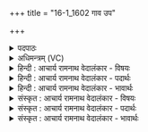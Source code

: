 +++
title = "16-1_1602 गाव उप"

+++
<details><summary>पदपाठः</summary>

गा꣡वः꣢꣯। उ꣡प꣢꣯। व꣣द। अवटे꣢। म꣣ही꣡इति꣢। य꣣ज्ञ꣡स्य꣢। र꣣प्सु꣡दा꣢। र꣣प्सु꣢। दा꣣। उ꣡भा। क꣡र्णा꣢꣯। हि꣣रण्य꣡या꣢। १६०२।
</details>

<details><summary>अधिमन्त्रम् (VC)</summary>

- अग्निर्हवींषि वा
- हर्यतः प्रागाथः
- गायत्री
- षड्जः
</details>

<details><summary>हिन्दी : आचार्य रामनाथ वेदालंकार - विषयः</summary>

प्रथम ऋचा की व्याख्या पूर्वार्चिक में ११७ क्रमाङ्क पर पहले की जा चुकी है। यहाँ अन्य व्याख्या देते हैं।
</details>

<details><summary>हिन्दी : आचार्य रामनाथ वेदालंकार - पदार्थः</summary>

पदार्थान्वयभाषाः -  हे मानव!उपासना-यज्ञ में तू(अवटे)आनन्द-रसों के कूप अग्नि परमेश्वर के विषय में(गावः)वेद-वाणियों को(उपवद)समीपता के साथ उच्चारण कर।(मही)महान् द्यावापृथिवी(यज्ञस्य)पूजनीय परमात्मा की(रप्सु-दा)कीर्ति गान करनेवाली हैं, (उभा)जो दोनों(कर्णा)विविध ऐश्वर्यों को बिखेरनेवाली तथा(हिरण्यया)ज्योतिर्मय हैं ॥१॥
</details>

<details><summary>हिन्दी : आचार्य रामनाथ वेदालंकार - भावार्थः</summary>

भावार्थभाषाः -  ऐश्वर्यों से परिपूर्ण देदीप्यमान द्यु-लोक और पृथिवी-लोक जगदीश्वर की ही महिमा का गान करते हैं ॥१॥
</details>

<details><summary>संस्कृत : आचार्य रामनाथ वेदालंकार - विषयः</summary>

तत्र प्रथमा ऋक् पूर्वार्चिके ११७ क्रमाङ्के व्याख्यातपूर्वा। अत्र प्रकारान्तरेण व्याख्यायते।
</details>

<details><summary>संस्कृत : आचार्य रामनाथ वेदालंकार - पदार्थः</summary>

पदार्थान्वयभाषाः -  हे मानव!उपासनायज्ञे त्वम्(अवटे)आनन्दरसानां कूपे अग्नौ परमेश्वरे,तादृशं परमेश्वरमधिकृत्येत्यर्थः(गावः)गाः वेदवाचः।[छन्दसि सर्वेषां विधीनां विकल्पनादत्र‘औतोम्शसोः’इति न प्रवर्तते।] (उपवद)सामीप्येन उच्चारय।(मही)मह्यौ द्यावापृथिव्यौ(यज्ञस्य)पूजनीयस्य परमात्मनः।[इज्यते पूज्यते इति यज्ञः परमेश्वरः।] (रप्सु-दा)रप्सु-दे,कीर्तिगायिके स्तः,ये(उभा)उभे, (कर्णा)कर्णे विविधैश्वर्याणां विक्षेपिके।[कॄ विक्षेपे धातोः‘कॄवॄजॄसिद्रूपन्यनिस्वपिभ्यो नित्। उ० ३।१०’इति नक् प्रत्ययः,तस्य च नित्त्वादाद्युदात्तत्वम्।] (हिरण्यया)हिरण्ये ज्योतिर्मये स्तः।[रप्सुदा,उभा,कर्णा,हिरण्यया इति सर्वत्र स्त्रियां प्रथमाद्विवचनस्य‘सुपां सुलुक्०’७।१।३९ इत्याकारः]॥१॥२
</details>

<details><summary>संस्कृत : आचार्य रामनाथ वेदालंकार - भावार्थः</summary>

भावार्थभाषाः -  ऐश्वर्यपूर्णे दीप्ते द्यावापृथिव्यौ जगदीश्वरस्यैव महिमानं गायतः ॥१॥
</details>